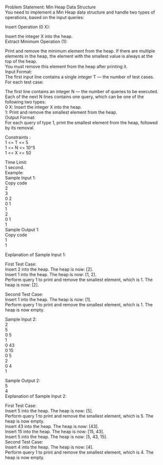 Problem Statement: Min Heap Data Structure</br>
You need to implement a Min Heap data structure and handle two types of operations, based on the input queries:</br>

Insert Operation (0 X):</br>

Insert the integer X into the heap.</br>
Extract Minimum Operation (1):</br>

Print and remove the minimum element from the heap. If there are multiple elements in the heap, the element with the smallest value is always at the top of the heap.</br>
You must remove this element from the heap after printing it.</br>
Input Format:</br>
The first input line contains a single integer T — the number of test cases.</br>
For each test case:</br>

The first line contains an integer N — the number of queries to be executed.</br>
Each of the next N lines contains one query, which can be one of the following two types:</br>
0 X: Insert the integer X into the heap.</br>
1: Print and remove the smallest element from the heap.</br>
Output Format:</br>
For each query of type 1, print the smallest element from the heap, followed by its removal.</br>

Constraints :</br>
1 <= T <= 5</br>
1 <= N <= 10^5</br>
1 <= X <= 50</br>

Time Limit:</br>
1 second.</br>
Example:</br>
Sample Input 1:</br>
Copy code</br>
2</br>
3</br>
0 2</br>
0 1</br>
1</br>
2</br>
0 1</br>
1</br>
Sample Output 1:</br>
Copy code</br>
1</br>
1</br>

Explanation of Sample Input 1:</br>

First Test Case:</br>
Insert 2 into the heap. The heap is now: [2].</br>
Insert 1 into the heap. The heap is now: [1, 2].</br>
Perform query 1 to print and remove the smallest element, which is 1. The heap is now: [2].</br>

Second Test Case:</br>
Insert 1 into the heap. The heap is now: [1].</br>
Perform query 1 to print and remove the smallest element, which is 1. The heap is now empty.</br>

Sample Input 2:</br>
2</br>
5</br>
0 5</br>
1</br>
0 43</br>
0 15</br>
0 5</br>
2</br>
0 4</br>
1</br>

Sample Output 2:</br>
5</br>
4</br>
Explanation of Sample Input 2:</br>

First Test Case:</br>
Insert 5 into the heap. The heap is now: [5].</br>
Perform query 1 to print and remove the smallest element, which is 5. The heap is now empty.</br>
Insert 43 into the heap. The heap is now: [43].</br>
Insert 15 into the heap. The heap is now: [15, 43].</br>
Insert 5 into the heap. The heap is now: [5, 43, 15].</br>
Second Test Case:</br>
Insert 4 into the heap. The heap is now: [4].</br>
Perform query 1 to print and remove the smallest element, which is 4. The heap is now empty.</br>
